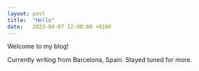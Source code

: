 ```yaml
---
layout: post
title:  "Hello"
date:   2023-04-07 12:00:00 +0100
---
```


Welcome to my blog! 

Currently writing from Barcelona, Spain. Stayed tuned for more.

